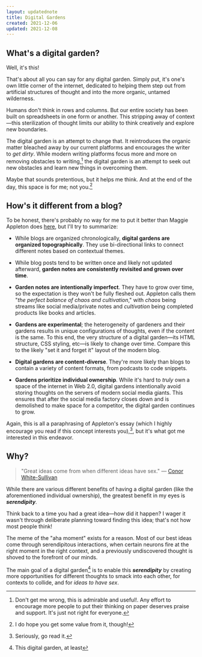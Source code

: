 ```yaml
---
layout: updatednote
title: Digital Gardens
created: 2021-12-06
updated: 2021-12-08
---
```

## What's a digital garden?

Well, it's this!

That's about all you can say for any digital garden. Simply put, it's one's own little corner of the internet, dedicated to helping them step out from artificial structures of thought and into the more organic, untamed wilderness.

Humans don't think in rows and columns. But our entire society has been built on spreadsheets in one form or another. This stripping away of context—this sterilization of thought limits our ability to think creatively and explore new boundaries.

The digital garden is an attempt to change that. It reintroduces the organic matter bleached away by our current platforms and encourages the writer to *get dirty*. While modern writing platforms focus more and more on removing obstacles to writing,[^1] the digital garden is an attempt to seek out new obstacles and learn new things in overcoming them.

Maybe that sounds pretentious, but it helps me think. And at the end of the day, this space is for me; not you.[^2]

## How's it different from a blog?

To be honest, there's probably no way for me to put it better than Maggie Appleton does [here](https://maggieappleton.com/garden-history), but I'll try to summarize:



* While blogs are organized chronologically, **digital gardens are organized topographically**. They use bi-directional links to connect different notes based on contextual themes.


* While blog posts tend to be written once and likely not updated afterward, **garden notes are consistently revisited and grown over time**.


* **Garden notes are intentionally imperfect**. They have to grow over time, so the expectation is they won't be fully fleshed out. Appleton calls them "*the perfect balance of chaos and cultivation*," with *chaos* being streams like social media/private notes and *cultivation* being completed products like books and articles.


* **Gardens are experimental**; the heterogeneity of gardeners and their gardens results in unique configurations of thoughts, even if the content is the same. To this end, the very structure of a digital garden—its HTML structure, CSS styling, etc—is likely to change over time. Compare this to the likely "set it and forget it" layout of the modern blog.


* **Digital gardens are content-diverse**. They're more likely than blogs to contain a variety of content formats, from podcasts to code snippets.


* **Gardens prioritize individual ownership**. While it's hard to *truly* own a space of the internet in Web 2.0, digital gardens intentionally avoid storing thoughts on the servers of modern social media giants. This ensures that after the social media factory closes down and is demolished to make space for a competitor, the digital garden continues to grow.



Again, this is all a paraphrasing of Appleton's essay (which I highly encourage you read if this concept interests you),[^3], but it's what got me interested in this endeavor.

## Why?

> "Great ideas come from when different ideas have sex." — [Conor White-Sullivan](https://twitter.com/Conaw?t=dCLhXPQcuZIe2BmCwBHkgQ&s=09)

While there are various different benefits of having a digital garden (like the aforementioned individual ownership), the greatest benefit in my eyes is ***serendipity***. 

Think back to a time you had a great idea—how did it happen? I wager it wasn't through deliberate planning toward finding this idea; that's not how most people think! 

The meme of the "aha moment" exists for a reason. Most of our best ideas come through serendipitous interactions, when certain neurons fire at the right moment in the right context, and a previously undiscovered thought is shoved to the forefront of our minds.

The main goal of a digital garden[^4] is to enable this ***serendipity*** by creating more opportunities for different thoughts to smack into each other, for contexts to collide, and for *ideas to have sex*.

[^1]: Don't get me wrong, this is admirable and useful!. Any effort to encourage more people to put their thinking on paper deserves praise and support. It's just not right for everyone.

[^2]: I do hope you get some value from it, though!

[^3]: Seriously, go read it.

[^4]: This digital garden, at least